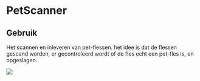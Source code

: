 # PetScanner

## Gebruik
Het scannen en inleveren van pet-flessen.
het idee is dat de flessen gescand worden, er gecontroleerd wordt of de fles echt een  pet-fles is, en opgeslagen.

![](https://www.pdr.nl/uploads/img/IMG18-08-22_16-47-17.png)
